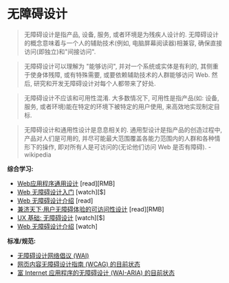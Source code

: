 # 无障碍设计


>无障碍设计是指产品, 设备, 服务, 或者环境是为残疾人设计的. 无障碍设计的概念意味着与一个人的辅助技术(例如, 电脑屏幕阅读器)相兼容, 确保直接访问(即独立)和"间接访问".

>无障碍设计可以理解为 "能够访问", 并对一个系统或实体是有利的, 其侧重于使身体残障, 或有特殊需要, 或要依赖辅助技术的人群能够访问 Web. 然后, 研究和开发无障碍设计对每个人都带来了好处.

>无障碍设计不应该和可用性混淆. 大多数情况下, 可用性是指产品(如: 设备, 服务, 或者环境)能在特定的环境下被特定的用户使用, 来高效地实现制定目标.

>无障碍设计和通用性设计是息息相关的. 通用型设计是指产品的创造过程中, 产品对人们是可用的, 并尽可能最大范围覆盖各能力范围内的人群和各种情形下的操作, 即对所有人是可访问的(无论他们访问 Web 是否有障碍). - wikipedia

**综合学习:**

* [Web应用程序通用设计](http://www.amazon.cn/Web%E5%BA%94%E7%94%A8%E7%A8%8B%E5%BA%8F%E9%80%9A%E7%94%A8%E8%AE%BE%E8%AE%A1-Wensy-Cbisbolm/dp/B002IIDICE/ref=sr_1_2?ie=UTF8&qid=1446345863&sr=8-2) [read][RMB]
* [Web 无障碍设计入门](http://www.pluralsight.com/courses/web-accessibility-getting-started) [watch][$]
* [Web 无障碍设计介绍](https://www.w3.org/WAI/intro/accessibility.php) [read]
* [兼济天下·用户无障碍体验的可访问性设计](http://www.amazon.cn/UI-UE%E7%B3%BB%E5%88%97%E4%B8%9B%E4%B9%A6-%E5%85%BC%E6%B5%8E%E5%A4%A9%E4%B8%8B%C2%B7%E7%94%A8%E6%88%B7%E6%97%A0%E9%9A%9C%E7%A2%8D%E4%BD%93%E9%AA%8C%E7%9A%84%E5%8F%AF%E8%AE%BF%E9%97%AE%E6%80%A7%E8%AE%BE%E8%AE%A1-%E9%9C%8D%E5%B0%94%E9%A1%BF/dp/B00UT03YEU/ref=sr_1_1?ie=UTF8&qid=1446346063&sr=8-1) [read][RMB]
* [UX 基础: 无障碍设计](c-users-fuguo-appdata-local-temp-gitbook2lark-153a3022d07bea00fb) [watch][$]
* [Web 无障碍设计介绍](https://webaccessibility.withgoogle.com/course) [watch]

**标准/规范:**

* [无障碍设计网络倡议 (WAI)](http://www.w3.org/WAI/)
* [网页内容无障碍设计指南 (WCAG) 的目前状态](http://www.w3.org/standards/techs/wcag#w3c_all)
* [富 Internet 应用程序的无障碍设计 (WAI-ARIA) 的目前状态](http://www.w3.org/standards/techs/aria#w3c_all)
